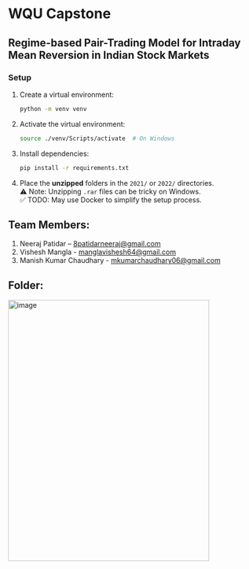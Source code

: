 # WQU Capstone

## Regime-based Pair-Trading Model for Intraday Mean Reversion in Indian Stock Markets

### Setup

1. Create a virtual environment:
    ```bash
    python -m venv venv
    ```

2. Activate the virtual environment:
    ```bash
    source ./venv/Scripts/activate  # On Windows
    ```

3. Install dependencies:
    ```bash
    pip install -r requirements.txt
    ```

4. Place the **unzipped** folders in the `2021/` or `2022/` directories.  
   ⚠️ Note: Unzipping `.rar` files can be tricky on Windows.  
   ✅ TODO: May use Docker to simplify the setup process.

Team Members:
---------------

1. Neeraj Patidar – 8patidarneeraj@gmail.com
2. Vishesh Mangla - manglavishesh64@gmail.com  
3. Manish Kumar Chaudhary - mkumarchaudhary06@gmail.com 

Folder:
---------------
<img width="409" height="531" alt="image" src="https://github.com/user-attachments/assets/ed795e98-d5f1-42f9-a1bc-37d32e52e54f" />
